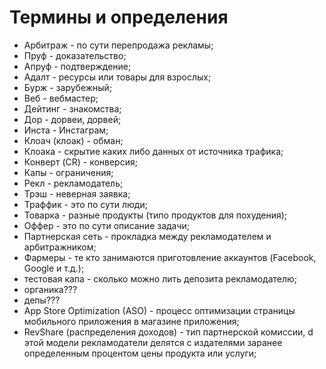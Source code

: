 # Термины и определения

- Арбитраж - по сути перепродажа рекламы;
- Пруф - доказательство;
- Апруф - подтверждение;
- Адалт - ресурсы или товары для взрослых;
- Бурж - зарубежный;
- Веб - вебмастер;
- Дейтинг - знакомства;
- Дор - дорвеи, дорвей;
- Инста - Инстаграм;
- Клоач (клоак) - обман;
- Клоака - скрытие каких либо данных от источника трафика;
- Конверт (CR) - конверсия;
- Капы - ограничения;
- Рекл - рекламодатель;
- Трэш - неверная заявка;
- Траффик - это по сути люди;
- Товарка - разные продукты (типо продуктов для похудения);
- Оффер - это по сути описание задачи;
- Партнерская сеть - прокладка между рекламодателем и  арбитражником;
- Фармеры - те кто занимаются приготовление аккаунтов (Facebook, Google и т.д.);
- тестовая капа - сколько можно лить депозита рекламодателю;
- органика???
- депы???
- App Store Optimization (ASO) - процесс оптимизации страницы мобильного приложения в магазине приложения;
- RevShare (распределения доходов) - тип партнерской комиссии, d этой модели рекламодатели делятся с издателями заранее определенным процентом цены продукта или услуги;
